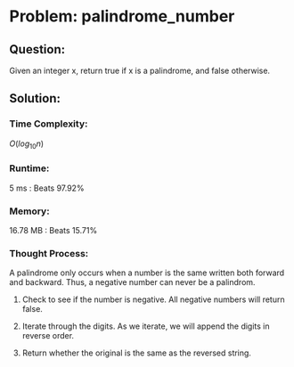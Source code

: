 # Problem: palindrome_number

## Question:

Given an integer x, return true if x is a palindrome, and false otherwise.


## Solution:

### Time Complexity: 

$O(log{_1}{_0}{n})$


### Runtime:

5 ms : Beats 97.92%


### Memory:

16.78 MB : Beats 15.71%


### Thought Process:

A palindrome only occurs when a number is the same written both forward and backward. Thus, a negative number can never be a palindrom.

1. Check to see if the number is negative. All negative numbers will return false.

2. Iterate through the digits. As we iterate, we will append the digits in reverse order.

3. Return whether the original is the same as the reversed string.

